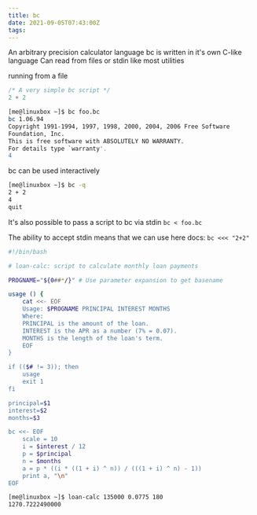 ```yaml
---
title: bc
date: 2021-09-05T07:43:00Z
tags:
---
```


An arbitrary precision calculator language bc is written in it's own
C-like language Can read from files or stdin like most utilities

running from a file
``` c
/* A very simple bc script */
2 + 2
```
```bash
[me@linuxbox ~]$ bc foo.bc
bc 1.06.94
Copyright 1991-1994, 1997, 1998, 2000, 2004, 2006 Free Software
Foundation, Inc.
This is free software with ABSOLUTELY NO WARRANTY.
For details type `warranty'.
4
```

bc can be used interactively

``` bash
[me@linuxbox ~]$ bc -q
2 + 2
4
quit
```

It's also possible to pass a script to bc via stdin `bc < foo.bc`

The ability to accept stdin means that we can use here docs: `bc <<<
"2+2"`

``` bash
#!/bin/bash

# loan-calc: script to calculate monthly loan payments

PROGNAME="${0##*/}" # Use parameter expansion to get basename

usage () {
    cat <<- EOF
    Usage: $PROGNAME PRINCIPAL INTEREST MONTHS
    Where:
    PRINCIPAL is the amount of the loan.
    INTEREST is the APR as a number (7% = 0.07).
    MONTHS is the length of the loan's term.
    EOF
}

if (($# != 3)); then
    usage
    exit 1
fi

principal=$1
interest=$2
months=$3

bc <<- EOF
    scale = 10
    i = $interest / 12
    p = $principal
    n = $months
    a = p * ((i * ((1 + i) ^ n)) / (((1 + i) ^ n) - 1))
    print a, "\n"
EOF 
```

``` bash
[me@linuxbox ~]$ loan-calc 135000 0.0775 180
1270.7222490000 
```
